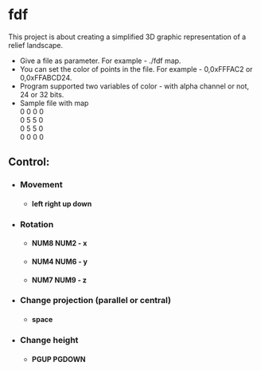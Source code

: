 # fdf
This project is about creating a simplified 3D graphic representation of a relief landscape.

- Give a file as parameter. For example - ./fdf map.
- You can set the color of points in the file. For example - 0,0xFFFAC2 or 0,0xFFABCD24.
- Program supported two variables of color - with alpha channel or not, 24 or 32 bits.
- Sample file with map\
0 0 0 0\
0 5 5 0\
0 5 5 0\
0 0 0 0

## Control:
- ### Movement
   + #### left right up down
- ### Rotation
   + #### NUM8 NUM2 - x
   + #### NUM4 NUM6 - y
   + #### NUM7 NUM9 - z
- ### Change projection (parallel or central)
   + #### space
- ### Change height
   + #### PGUP PGDOWN
